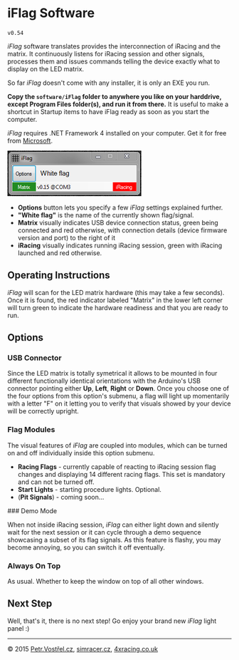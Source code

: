 iFlag Software
==============

	v0.54

_iFlag_ software translates provides the interconnection of iRacing and the matrix. It continuously listens for iRacing session and other signals, processes them and issues commands telling the device exactly what to display
on the LED matrix.

So far _iFlag_ doesn't come with any installer, it is only an EXE you run.

__Copy the `software/iFlag` folder to anywhere you like on your harddrive, except Program Files folder(s), and run it from there.__ It is useful to make a shortcut in Startup items to have iFlag ready as soon as you start the computer.

_iFlag_ requires .NET Framework 4 installed on your computer. Get it for free from [Microsoft](https://www.microsoft.com/en-us/download/details.aspx?id=17718).

![Screenshot of the software window](screenshot.png)


* __Options__ button lets you specify a few _iFlag_ settings explained further.
* __"White flag"__ is the name of the currently shown flag/signal.
* __Matrix__ visually indicates USB device connection status, green being connected and red otherwise, with connection details (device firmware version and port) to the right of it
* __iRacing__ visually indicates running iRacing session, green with iRacing launched and red otherwise.


Operating Instructions
----------------------

_iFlag_ will scan for the LED matrix hardware (this may take a few seconds). Once it is found, the red indicator labeled "Matrix" in the lower left corner will turn green to indicate the hardware readiness and that you are ready to run.


Options
-------


### USB Connector

Since the LED matrix is totally symetrical it allows to be mounted in four different functionally identical orientations with the Arduino's USB connector pointing either __Up__, __Left__, __Right__ or __Down__. Once you choose one of the four options from this option's submenu, a flag will light up momentarily with a letter "F" on it letting you to verify that visuals showed by your device will be correctly upright.


### Flag Modules

The visual features of _iFlag_ are coupled into modules, which can be turned on and off individually inside this option submenu.

* __Racing Flags__ - currently capable of reacting to iRacing session flag changes and displaying 14 different racing flags. This set is mandatory and can not be turned off.
* __Start Lights__ - starting procedure lights. Optional.
* (__Pit Signals__) - coming soon...


### Demo Mode

When not inside iRacing session, _iFlag_ can either light down and silently wait for the next session or it can cycle through a demo sequence showcasing a subset of its flag signals. As this feature is flashy, you may become annoying, so you can switch it off eventually.


### Always On Top

As usual. Whether to keep the window on top of all other windows.


Next Step
---------

Well, that's it, there is no next step! Go enjoy your brand new _iFlag_ light panel :)


---
© 2015
[Petr.Vostřel.cz](http://petr.vostrel.cz),
[simracer.cz](http://simracer.cz),
[4xracing.co.uk](http://4xracing.co.uk)

